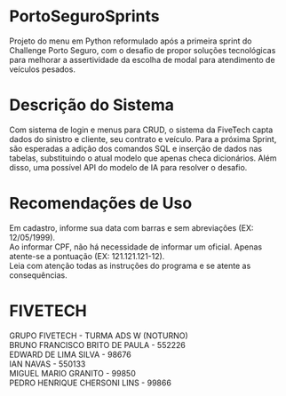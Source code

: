 # PortoSeguroSprints
Projeto do menu em Python reformulado após a primeira sprint do Challenge Porto Seguro, com o desafio de propor soluções tecnológicas para melhorar a assertividade da escolha de modal para atendimento de veículos pesados.

# Descrição do Sistema
Com sistema de login e menus para CRUD, o sistema da FiveTech capta dados do sinistro e cliente, seu contrato e veículo. Para a próxima Sprint, são esperadas a adição dos comandos SQL e inserção de dados nas tabelas, substituindo o atual modelo que apenas checa dicionários. Além disso, uma possível API do modelo de IA para resolver o desafio.

# Recomendações de Uso
Em cadastro, informe sua data com barras e sem abreviações (EX: 12/05/1999). <br>
Ao informar CPF, não há necessidade de informar um oficial. Apenas atente-se a pontuação (EX: 121.121.121-12). <br>
Leia com atenção todas as instruções do programa e se atente as consequências.

# FIVETECH
GRUPO FIVETECH - TURMA ADS W (NOTURNO) <br>
BRUNO FRANCISCO BRITO DE PAULA - 552226 <br>
EDWARD DE LIMA SILVA - 98676 <br>
IAN NAVAS - 550133 <br>
MIGUEL MARIO GRANITO - 99850 <br>
PEDRO HENRIQUE CHERSONI LINS - 99866 <br>
